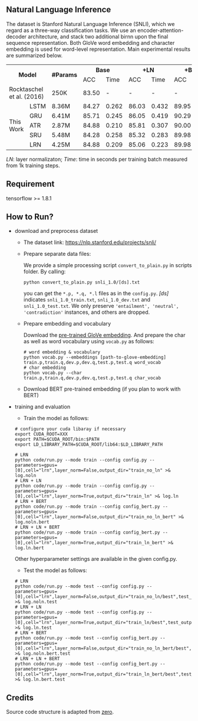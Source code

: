 ## Natural Language Inference

The dataset is Stanford Natural Language Inference (SNLI), which we regard as a three-way classification tasks. 
We use an encoder-attention-decoder architecture, and stack two additional birnn upon the final sequence representation.
Both GloVe word embedding and character embedding is used for word-level representation.
Main experimental results are summarized below.

 <table>
  <tr>
    <th colspan="2" rowspan="2">Model</th>
    <th rowspan="2">#Params</th>
    <th colspan="2">Base</th>
    <th colspan="2">+LN</th>
    <th colspan="2">+BERT</th>
    <th colspan="2">+LN+BERT</th>
  </tr>
  <tr>
    <td>ACC</td>
    <td>Time</td>
    <td>ACC</td>
    <td>Time</td>
    <td>ACC</td>
    <td>Time</td>
    <td>ACC</td>
    <td>Time</td>
  </tr>
  <tr>
    <td colspan="2">Rocktaschel et al. (2016)</td>
    <td>250K</td>
    <td>83.50</td>
    <td>-</td>
    <td>-</td>
    <td>-</td>
    <td>-</td>
    <td>-</td>
    <td>-</td>
    <td>-</td>
  </tr>
  <tr>
    <td rowspan="5">This <br>Work</td>
    <td>LSTM</td>
    <td>8.36M</td>
    <td>84.27</td>
    <td>0.262</td>
    <td>86.03</td>
    <td>0.432</td>
    <td>89.95</td>
    <td>0.544</td>
    <td>90.49</td>
    <td>0.696</td>
  </tr>
  <tr>
    <td>GRU</td>
    <td>6.41M</td>
    <td>85.71</td>
    <td>0.245</td>
    <td>86.05</td>
    <td>0.419</td>
    <td>90.29</td>
    <td>0.529</td>
    <td>90.10</td>
    <td>0.695</td>
  </tr>
  <tr>
    <td>ATR</td>
    <td>2.87M</td>
    <td>84.88</td>
    <td>0.210</td>
    <td>85.81</td>
    <td>0.307</td>
    <td>90.00</td>
    <td>0.494</td>
    <td>90.28</td>
    <td>0.580</td>
  </tr>
  <tr>
    <td>SRU</td>
    <td>5.48M</td>
    <td>84.28</td>
    <td>0.258</td>
    <td>85.32</td>
    <td>0.283</td>
    <td>89.98</td>
    <td>0.543</td>
    <td>90.09</td>
    <td>0.555</td>
  </tr>
  <tr>
    <td>LRN</td>
    <td>4.25M</td>
    <td>84.88</td>
    <td>0.209</td>
    <td>85.06</td>
    <td>0.223</td>
    <td>89.98</td>
    <td>0.488</td>
    <td>89.93</td>
    <td>0.506</td>
  </tr>
</table>

*LN*: layer normalizaton; *Time*: time in seconds per training batch measured from 1k training steps.

## Requirement
tensorflow >= 1.8.1

## How to Run?

- download and preprocess dataset

  - The dataset link: https://nlp.stanford.edu/projects/snli/
  - Prepare separate data files:
    
    We provide a simple processing script `convert_to_plain.py` in scripts folder. By calling:
    ```
    python convert_to_plain.py snli_1.0/[ds].txt
    ```
    you can get the `*.p, *.q, *.l` files as in the `config.py`. *[ds]* indicates `snli_1.0_train.txt`, 
    `snli_1.0_dev.txt` and `snli_1.0_test.txt`. We only preserve `'entailment', 'neutral', 'contradiction'` instances, 
    and others are dropped.
    
  - Prepare embedding and vocabulary
  
    Download the [pre-trained GloVe embedding](http://nlp.stanford.edu/data/glove.840B.300d.zip). And prepare 
    the char as well as word vocabulary using `vocab.py` as follows:
    ```
    # word embedding & vocabulary
    python vocab.py --embeddings [path-to-glove-embedding] train.p,train.q,dev.p,dev.q,test.p,test.q word_vocab
    # char embedding
    python vocab.py --char train.p,train.q,dev.p,dev.q,test.p,test.q char_vocab
    ```
    
   - Download BERT pre-trained embedding (if you plan to work with BERT)

- training and evaluation

  - Train the model as follows:
  ```
  # configure your cuda libaray if necessary
  export CUDA_ROOT=XXX
  export PATH=$CUDA_ROOT/bin:$PATH
  export LD_LIBRARY_PATH=$CUDA_ROOT/lib64:$LD_LIBRARY_PATH

  # LRN
  python code/run.py --mode train --config config.py --parameters=gpus=[0],cell="lrn",layer_norm=False,output_dir="train_no_ln" >& log.noln
  # LRN + LN
  python code/run.py --mode train --config config.py --parameters=gpus=[0],cell="lrn",layer_norm=True,output_dir="train_ln" >& log.ln
  # LRN + BERT
  python code/run.py --mode train --config config_bert.py --parameters=gpus=[0],cell="lrn",layer_norm=False,output_dir="train_no_ln_bert" >& log.noln.bert
  # LRN + LN + BERT
  python code/run.py --mode train --config config_bert.py --parameters=gpus=[0],cell="lrn",layer_norm=True,output_dir="train_ln_bert" >& log.ln.bert
  ```
  Other hyperparameter settings are available in the given config.py.
  
  - Test the model as follows:
  ```
  # LRN
  python code/run.py --mode test --config config.py --parameters=gpus=[0],cell="lrn",layer_norm=False,output_dir="train_no_ln/best",test_output="out.noln" >& log.noln.test
  # LRN + LN
  python code/run.py --mode test --config config.py --parameters=gpus=[0],cell="lrn",layer_norm=True,output_dir="train_ln/best",test_output="out.ln" >& log.ln.test
  # LRN + BERT
  python code/run.py --mode test --config config_bert.py --parameters=gpus=[0],cell="lrn",layer_norm=False,output_dir="train_no_ln_bert/best",test_output="out.noln.bert" >& log.noln.bert.test
  # LRN + LN + BERT
  python code/run.py --mode test --config config_bert.py --parameters=gpus=[0],cell="lrn",layer_norm=True,output_dir="train_ln_bert/best",test_output="out.ln.bert" >& log.ln.bert.test
  ```

## Credits

Source code structure is adapted from [zero](https://github.com/bzhangGo/zero).